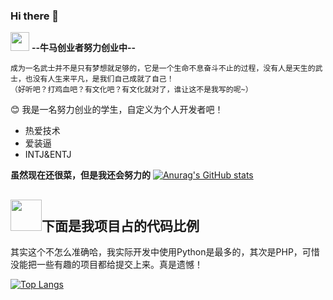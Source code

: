### Hi there 👋
<img src="https://media.giphy.com/media/WUlplcMpOCEmTGBtBW/giphy.gif" width="30"> **--牛马创业者努力创业中--**
```
成为一名武士并不是只有梦想就足够的，它是一个生命不息奋斗不止的过程，没有人是天生的武士，也没有人生来平凡，是我们自己成就了自己！
（好听吧？打鸡血吧？有文化吧？有文化就对了，谁让这不是我写的呢~）
```

😊 我是一名努力创业的学生，自定义为个人开发者吧！
- 热爱技术
- 爱装逼
- INTJ&ENTJ

**虽然现在还很菜，但是我还会努力的**
[![Anurag's GitHub stats](https://github-readme-stats.vercel.app/api?username=hhzleon)](https://github.com/anuraghazra/github-readme-stats)
## <img src="https://media.giphy.com/media/VgCDAzcKvsR6OM0uWg/giphy.gif" width="50">下面是我项目占的代码比例
其实这个不怎么准确哈，我实际开发中使用Python是最多的，其次是PHP，可惜没能把一些有趣的项目都给提交上来。真是遗憾！

[![Top Langs](https://github-readme-stats.vercel.app/api/top-langs/?username=hhzleon)](https://github.com/anuraghazra/github-readme-stats)
